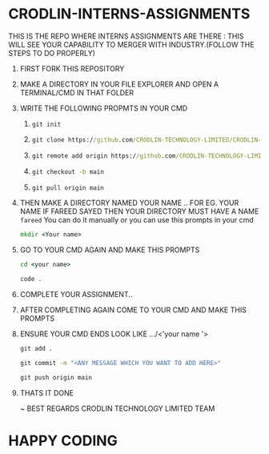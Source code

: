 # CRODLIN-INTERNS-ASSIGNMENTS
THIS IS THE REPO WHERE INTERNS ASSIGNMENTS ARE THERE : 
THIS WILL SEE YOUR CAPABILITY TO MERGER WITH INDUSTRY.(FOLLOW THE STEPS TO DO PROPERLY)
1. FIRST FORK THIS REPOSITORY
2. MAKE A DIRECTORY IN YOUR FILE EXPLORER AND OPEN A TERMINAL/CMD IN THAT FOLDER
3. WRITE THE FOLLOWING PROPMTS IN YOUR CMD
   
   1. ``` gitbash
      git init
      ```
   2. ``` cmd
      git clone https://github.com/CRODLIN-TECHNOLOGY-LIMITED/CRODLIN-INTERNS-ASSIGNMENTS.git
      ```
   3. ``` cmd
      git remote add origin https://github.com/CRODLIN-TECHNOLOGY-LIMITED/CRODLIN-INTERNS-ASSIGNMENTS.git
      ```
   4. ```cmd
      git checkout -b main
      ```
   5. ```cmd
      git pull origin main
      ```
 4. THEN MAKE A DIRECTORY NAMED YOUR NAME .. FOR EG. YOUR NAME IF FAREED SAYED THEN YOUR DIRECTORY MUST HAVE A NAME ```fareed```
    You can do it manually or you can use this prompts in your cmd
    ```cmd
    mkdir <Your name>
    ```
 5. GO TO YOUR CMD AGAIN AND MAKE THIS PROMPTS
     ```cmd
     cd <your name>
     ```
     ``` cmd 
     code .
     ```
 6. COMPLETE YOUR ASSIGNMENT..
 7. AFTER COMPLETING AGAIN COME TO YOUR CMD AND MAKE THIS PROMPTS
 8. ENSURE YOUR CMD ENDS LOOK LIKE .../<'your name '>
     ``` cmd
     git add .
     ```
     ```cmd 
     git commit -m "<ANY MESSAGE WHICH YOU WANT TO ADD HERE>"
     ```
     ``` cmd
     git push origin main
     ```
     
 9. THATS IT DONE


    ~ BEST REGARDS CRODLIN TECHNOLOGY LIMITED TEAM
 # HAPPY CODING
 
